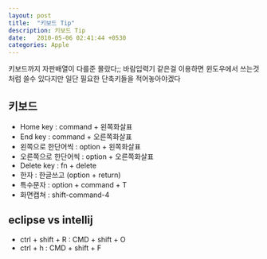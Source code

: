 ```yaml
---
layout: post
title:  "키보드 Tip"
description: 키보드 Tip
date:   2010-05-06 02:41:44 +0530
categories: Apple
---
```


키보드까지 자판배열이 다를준 몰랐다;;
바람입력기 같은걸 이용하면 윈도우에서 쓰는것처럼 쓸수 있다지만 일단 필요한 단축키들을 적어놓아야겠다

## 키보드
* Home key : command + 왼쪽화살표
* End key : command + 오른쪽화살표
* 왼쪽으로 한단어씩 : option + 왼쪽화살표
* 오른쪽으로 한단어씩 : option + 오른쪽화살표
* Delete key : fn + delete
* 한자 : 한글쓰고 (option + return)
* 특수문자 : option + command + T
* 화면캡쳐 : shift-command-4

## eclipse vs intellij
* ctrl + shift + R : CMD + shift + O
* ctrl + h : CMD + shift + F
